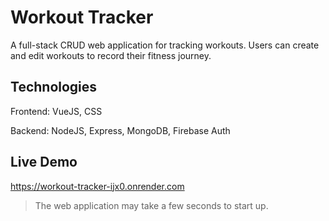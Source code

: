 # Workout Tracker

A full-stack CRUD web application for tracking workouts. Users can create and edit workouts to record their fitness journey. 

## Technologies 
Frontend: VueJS, CSS

Backend: NodeJS, Express, MongoDB, Firebase Auth

## Live Demo
https://workout-tracker-ijx0.onrender.com
> The web application may take a few seconds to start up.
